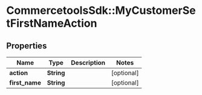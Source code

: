# CommercetoolsSdk::MyCustomerSetFirstNameAction

## Properties
Name | Type | Description | Notes
------------ | ------------- | ------------- | -------------
**action** | **String** |  | [optional] 
**first_name** | **String** |  | [optional] 

